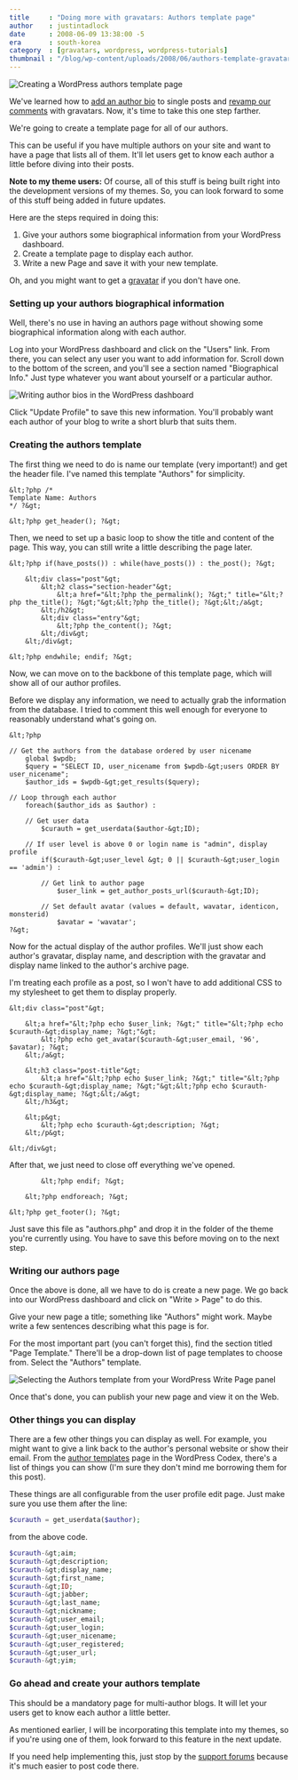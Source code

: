 ```yaml
---
title     : "Doing more with gravatars: Authors template page"
author    : justintadlock
date      : 2008-06-09 13:38:00 -5
era       : south-korea
category  : [gravatars, wordpress, wordpress-tutorials]
thumbnail : "/blog/wp-content/uploads/2008/06/authors-template-gravatar.jpg"
---
```


<img src="http://justintadlock.com/blog/wp-content/uploads/2008/06/authors-template-page.gif" title="Creating an authors template page with WordPress" alt="Creating a WordPress authors template page" />

We've learned how to <a href="http://justintadlock.com/archives/2008/05/05/doing-more-with-gravatars-part-2" title="Adding an author bio to WordPress single posts"> add an author bio</a> to single posts and <a href="http://justintadlock.com/archives/2008/04/30/doing-more-with-gravatars-part-1" title="Making your WordPress comments section gravatar-ready"> revamp our comments</a> with gravatars.  Now, it's time to take this one step farther.

We're going to create a template page for all of our authors.

This can be useful if you have multiple authors on your site and want to have a page that lists all of them.  It'll let users get to know each author a little before diving into their posts.

<strong>Note to my theme users:</strong> Of course, all of this stuff is being built right into the development versions of my themes.  So, you can look forward to some of this stuff being added in future updates.

Here are the steps required in doing this:

<ol>
	<li>Give your authors some biographical information from your WordPress dashboard.</li>
	<li>Create a template page to display each author.</li>
	<li>Write a new Page and save it with your new template.</li>
</ol>

Oh, and you might want to get a <a href="http://gravatar.com" title="Gravatar"> gravatar</a> if you don't have one.

<h3>Setting up your authors biographical information</h3>

Well, there's no use in having an authors page without showing some biographical information along with each author.

Log into your WordPress dashboard and click on the "Users" link.  From there, you can select any user you want to add information for.  Scroll down to the bottom of the screen, and you'll see a section named "Biographical Info."  Just type whatever you want about yourself or a particular author.

<img src="http://justintadlock.com/blog/wp-content/uploads/2008/05/wordpress-about.gif" alt="Writing author bios in the WordPress dashboard" title="Writing an author bio in the WordPress dashboard" />

Click "Update Profile" to save this new information.  You'll probably want each author of your blog to write a short blurb that suits them.

<h3>Creating the authors template</h3>

The first thing we need to do is name our template (very important!) and get the header file.  I've named this template "Authors" for simplicity.

```
&lt;?php /*
Template Name: Authors
*/ ?&gt;

&lt;?php get_header(); ?&gt;
```

Then, we need to set up a basic loop to show the title and content of the page.  This way, you can still write a little describing the page later.

```
&lt;?php if(have_posts()) : while(have_posts()) : the_post(); ?&gt;

	&lt;div class="post"&gt;
		&lt;h2 class="section-header"&gt;
			&lt;a href="&lt;?php the_permalink(); ?&gt;" title="&lt;?php the_title(); ?&gt;"&gt;&lt;?php the_title(); ?&gt;&lt;/a&gt;
		&lt;/h2&gt;
		&lt;div class="entry"&gt;
			&lt;?php the_content(); ?&gt;
		&lt;/div&gt;
	&lt;/div&gt;

&lt;?php endwhile; endif; ?&gt;
```

Now, we can move on to the backbone of this template page, which will show all of our author profiles.

Before we display any information, we need to actually grab the information from the database.  I tried to comment this well enough for everyone to reasonably understand what's going on.

```
&lt;?php

// Get the authors from the database ordered by user nicename
	global $wpdb;
	$query = "SELECT ID, user_nicename from $wpdb-&gt;users ORDER BY user_nicename";
	$author_ids = $wpdb-&gt;get_results($query);

// Loop through each author
	foreach($author_ids as $author) :

	// Get user data
		$curauth = get_userdata($author-&gt;ID);

	// If user level is above 0 or login name is "admin", display profile
		if($curauth-&gt;user_level &gt; 0 || $curauth-&gt;user_login == 'admin') :

		// Get link to author page
			$user_link = get_author_posts_url($curauth-&gt;ID);

		// Set default avatar (values = default, wavatar, identicon, monsterid)
			$avatar = 'wavatar';
?&gt;
```

Now for the actual display of the author profiles.  We'll just show each author's gravatar, display name, and description with the gravatar and display name linked to the author's archive page.

I'm treating each profile as a post, so I won't have to add additional CSS to my stylesheet to get them to display properly.


```
&lt;div class="post"&gt;

	&lt;a href="&lt;?php echo $user_link; ?&gt;" title="&lt;?php echo $curauth-&gt;display_name; ?&gt;"&gt;
		&lt;?php echo get_avatar($curauth-&gt;user_email, '96', $avatar); ?&gt;
	&lt;/a&gt;

	&lt;h3 class="post-title"&gt;
		&lt;a href="&lt;?php echo $user_link; ?&gt;" title="&lt;?php echo $curauth-&gt;display_name; ?&gt;"&gt;&lt;?php echo $curauth-&gt;display_name; ?&gt;&lt;/a&gt;
	&lt;/h3&gt;

	&lt;p&gt;
		&lt;?php echo $curauth-&gt;description; ?&gt;
	&lt;/p&gt;

&lt;/div&gt;
```

After that, we just need to close off everything we've opened.



```
		&lt;?php endif; ?&gt;

	&lt;?php endforeach; ?&gt;

&lt;?php get_footer(); ?&gt;
```

Just save this file as "authors.php" and drop it in the folder of the theme you're currently using.  You have to save this before moving on to the next step.

<h3>Writing our authors page</h3>

Once the above is done, all we have to do is create a new page.  We go back into our WordPress dashboard and click on "Write > Page" to do this.

Give your new page a title; something like "Authors" might work.  Maybe write a few sentences describing what this page is for.

For the most important part (you can't forget this), find the section titled "Page Template."  There'll be a drop-down list of page templates to choose from.  Select the "Authors" template.

<img src="http://justintadlock.com/blog/wp-content/uploads/2008/06/authors-template.gif" title="Selecting the Authors template from your WordPress Write Page panel" alt="Selecting the Authors template from your WordPress Write Page panel" />

Once that's done, you can publish your new page and view it on the Web.

<h3>Other things you can display</h3>

There are a few other things you can display as well.  For example, you might want to give a link back to the author's personal website or show their email.  From the <a href="http://codex.wordpress.org/Author_Templates" title="WordPress author templates"> author templates</a> page in the WordPress Codex, there's a list of things you can show (I'm sure they don't mind me borrowing them for this post).

These things are all configurable from the user profile edit page.  Just make sure you use them after the line:

```php
$curauth = get_userdata($author);
```

from the above code.

```php
$curauth-&gt;aim;
$curauth-&gt;description;
$curauth-&gt;display_name;
$curauth-&gt;first_name;
$curauth-&gt;ID;
$curauth-&gt;jabber;
$curauth-&gt;last_name;
$curauth-&gt;nickname;
$curauth-&gt;user_email;
$curauth-&gt;user_login;
$curauth-&gt;user_nicename;
$curauth-&gt;user_registered;
$curauth-&gt;user_url;
$curauth-&gt;yim;
```

<h3>Go ahead and create your authors template</h3>

This should be a mandatory page for multi-author blogs.  It will let your users get to know each author a little better.

As mentioned earlier, I will be incorporating this template into my themes, so if you're using one of them, look forward to this feature in the next update.

If you need help implementing this, just stop by the <a href="http://justintadlock.com/forums" title="Support forums"> support forums</a> because it's much easier to post code there.
